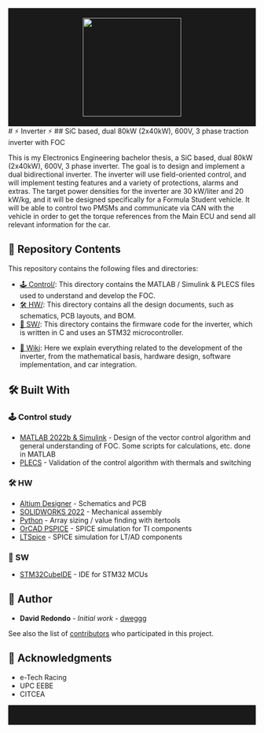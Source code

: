 <div align="center" style="background-color:#1a1a1a;padding:20px;">
  <img src="https://i.ibb.co/mR0yFfw/logo-daurat-10-anys.png" width="200" alt="e-Tech Racing Logo">
</div>
# ⚡ Inverter ⚡
## SiC based, dual 80kW (2x40kW), 600V, 3 phase traction inverter with FOC

This is my Electronics Engineering bachelor thesis, a SiC based, dual 80kW (2x40kW), 600V, 3 phase inverter. The goal is to design and implement a dual bidirectional inverter. The inverter will use field-oriented control, and will implement testing features and a variety of protections, alarms and extras. The target power densities for the inverter are 30 kW/liter and 20 kW/kg, and it will be designed specifically for a Formula Student vehicle. It will be able to control two PMSMs and communicate via CAN with the vehicle in order to get the torque references from the Main ECU and send all relevant information for the car.

## 📁 Repository Contents
This repository contains the following files and directories:

* [🕹️ Control/](https://github.com/dweggg/Inverter/blob/main/Control/): This directory contains the MATLAB / Simulink & PLECS files used to understand and develop the FOC.
* [🛠️ HW/](https://github.com/dweggg/Inverter/blob/main/HW/): This directory contains all the design documents, such as schematics, PCB layouts, and BOM.
* [💾 SW/](https://github.com/dweggg/Inverter/blob/main/SW/): This directory contains the firmware code for the inverter, which is written in C and uses an STM32 microcontroller.

- [🧠 Wiki](https://github.com/dweggg/Inverter/wiki): Here we explain everything related to the development of the inverter, from the mathematical basis, hardware design, software implementation, and car integration.

## 🛠️ Built With
### 🕹️ Control study
* [MATLAB 2022b & Simulink](https://www.mathworks.com/products/matlab.html) - Design of the vector control algorithm and general understanding of FOC. Some scripts for calculations, etc. done in MATLAB
* [PLECS](https://www.plexim.com/products/plecs) - Validation of the control algorithm with thermals and switching

### 🛠️ HW
* [Altium Designer](https://www.altium.com/es/altium-designer) - Schematics and PCB
* [SOLIDWORKS 2022](https://help.solidworks.com/2022/spanish/WhatsNew/c_wn_install.htm?id=7ddf806d182541ffa399d655bb1f99a2#Pg0) - Mechanical assembly
* [Python](https://www.python.org/) - Array sizing / value finding with itertools
* [OrCAD PSPICE](https://www.orcad.com/pspice) - SPICE simulation for TI components
* [LTSpice](https://www.analog.com/en/resources/design-tools-and-calculators/ltspice-simulator.html) - SPICE simulation for LT/AD components

### 💾 SW
* [STM32CubeIDE](https://www.st.com/en/development-tools/stm32cubeide.html) - IDE for STM32 MCUs

## 👤 Author

* **David Redondo** - *Initial work* - [dweggg](https://github.com/dweggg)

See also the list of [contributors](https://github.com/dweggg/Inverter/contributors) who participated in this project.


## 👏 Acknowledgments

* e-Tech Racing
* UPC EEBE
* CITCEA

<div align="center" style="background-color:#1a1a1a;padding:20px;">
